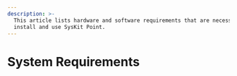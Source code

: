 ```yaml
---
description: >-
  This article lists hardware and software requirements that are necessary to
  install and use SysKit Point.
---
```


# System Requirements


